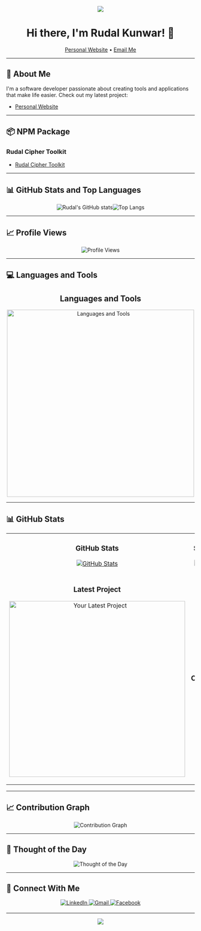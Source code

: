 <!-- Header Image -->
<p align="center">
  <img src="https://capsule-render.vercel.app/api?type=waving&color=gradient&height=100&section=header"/>
</p>

<h1 align="center">Hi there, I'm Rudal Kunwar! 👋</h1>
<p align="center">
  <a href="https://www.rudalkunwar.com.np/">Personal Website</a> •
  <a href="mailto:ruzalkunwar@gmail.com">Email Me</a>
</p>

---

## 🚀 About Me

I'm a software developer passionate about creating tools and applications that make life easier. Check out my latest project:

- [Personal Website](https://www.rudalkunwar.com.np/)

---

## 📦 NPM Package
### Rudal Cipher Toolkit

- [Rudal Cipher Toolkit](https://www.npmjs.com/package/rudal-cipher-toolkit)

---

## 📊 GitHub Stats and Top Languages

<div style="display: flex; justify-content: center; align-items: center;">
  <img src="https://github-readme-stats.vercel.app/api?username=rudalkunwar&show_icons=true&theme=radical" alt="Rudal's GitHub stats" />
  <br/>
  <div style="height:10px"></div>
  <img src="https://github-readme-stats.vercel.app/api/top-langs/?username=rudalkunwar&layout=compact&theme=radical" alt="Top Langs" />
</div>

---

## 📈 Profile Views

<p align="center">
  <img src="https://komarev.com/ghpvc/?username=rudalkunwar&color=blue" alt="Profile Views" />
</p>

---

## 💻 Languages and Tools

<h2 align="center">Languages and Tools</h2>
<p align="center">
  <img width="500px" src="https://skillicons.dev/icons?i=html,css,tailwindcss,javascript,python,laravel,mongodb,firebase,react,nodejs,express&perline=5" alt="Languages and Tools" />
</p>

---

## 📊 GitHub Stats

<table width="100%">
  <tr>
    <td width="50%">
      <h3 align="center"><strong>GitHub Stats</strong></h3>
      <p align="center">
        <a href="https://github.com/rudalkunwar">
          <img align="center" src="https://github-readme-stats.vercel.app/api?username=rudalkunwar&count_private=true&show_icons=true&theme=nightowl&bg_color=0,000000,441350&title_color=c56a90&text_color=ffffff&rank_icon=github&hide=prs,issues,contribs&show=reviews,prs_merged,prs_merged_percentage" alt="GitHub Stats" />
        </a>
      </p>
    </td>
    <td width="50%">
      <h3 align="center"><strong>Streak Stats</strong></h3>
      <p align="center">
        <a href="https://github.com/rudalkunwar">
          <img align="center" src="https://streak-stats.demolab.com?user=rudalkunwar&theme=nightowl&background=0,000000,441350&fire=ffeb95&ring=ffeb95&sideNums=ffffff&sideLabels=ffffff&dates=c56a90&currStreakNum=ffffff" alt="Streak Stats" />
        </a>
      </p>
    </td>
  </tr>
  <tr>
    <td width="50%">
      <h3 align="center"><strong>Latest Project</strong></h3>
      <p align="center">
        <a href="https://github.com/rudalkunwar/rudal-cipher-toolkit">
          <img align="center" width="470" src="https://github-readme-stats.vercel.app/api/pin/?username=rudalkunwar&repo=rudal-cipher-toolkit&theme=nightowl&show_owner=true&bg_color=0,000000,441350&title_color=c56a90&text_color=ffffff" alt="Your Latest Project" />
        </a>
      </p>
    </td>
    <td width="50%">
      <h3 align="center"><strong>Top Contributions</strong></h3>
      <p align="center">
        <a href="https://github.com/rudalkunwar">
          <img align="center" src="https://github-contributor-stats.vercel.app/api?username=rudalkunwar&limit=3&theme=nightowl&show_owner=true&combine_all_yearly_contributions=false&bg_color=0,000000,441350&title_color=c56a90&text_color=ffffff" alt="Top Repo" />
        </a>
      </p>
    </td>
  </tr>
</table>

---

## 📈 Contribution Graph

<p align="center">
  <img src="https://github-readme-activity-graph.vercel.app/graph?username=rudalkunwar&bg_color=220a28&color=ffffff&line=c56a90&point=ffeb95&area=false&hide_border=false" alt="Contribution Graph" />
</p>

---

## 🌟 Thought of the Day

<p align="center">
  <img src="https://readme-daily-quotes.vercel.app/api?author=Ralph%20Marston&quote=Expect%20the%20best%20of%20yourself%2C%20and%20then%20do%20what%20is%20necessary%20to%20make%20it%20a%20reality.&theme=dark&bg_color=220a28&author_color=ffeb95&accent_color=c56a90" alt="Thought of the Day" />
</p>

---

## 🤝 Connect With Me

<p align="center">
  <a href="https://np.linkedin.com/in/rudal-kunwar-4561bb260" target="_blank">
    <img src="https://img.shields.io/badge/linkedin-%231E77B5.svg?&style=for-the-badge&logo=linkedin&logoColor=white" alt="LinkedIn" style="margin-bottom: 5px;" />
  </a>
  <a href="mailto:ruzalkunwar@gmail.com" target="_blank">
    <img src="https://img.shields.io/badge/Gmail-D14836?style=for-the-badge&logo=gmail&logoColor=white" alt="Gmail" style="margin-bottom: 5px;" />
  </a>
  <a href="https://www.facebook.com/kuns.ruzal" target="_blank">
    <img src="https://img.shields.io/badge/Facebook-1877F2?style=for-the-badge&logo=facebook&logoColor=white" alt="Facebook" style="margin-bottom: 5px;" />
  </a>
</p>

---

<p align="center">
  <img src="https://capsule-render.vercel.app/api?type=waving&color=gradient&height=65&section=footer"/>
</p>
